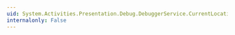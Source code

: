 ```yaml
---
uid: System.Activities.Presentation.Debug.DebuggerService.CurrentLocation
internalonly: False
---
```

